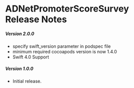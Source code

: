 # ADNetPromoterScoreSurvey Release Notes

##### Version 2.0.0
* specify swift_version parameter in podspec file
* minimum required cocoapods version is now 1.4.0
* Swift 4.0 Support

##### Version 1.0.0
* Initial release.
